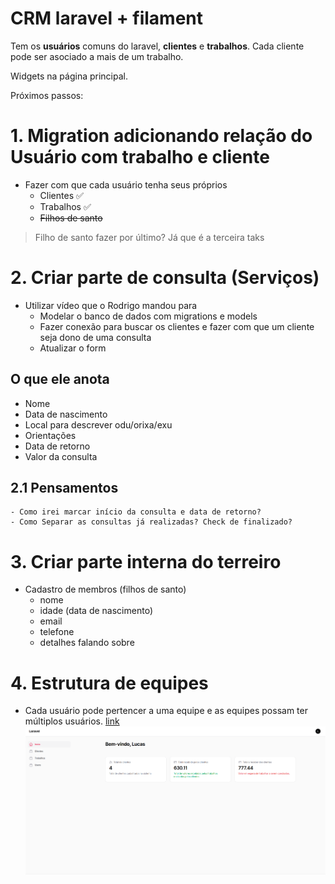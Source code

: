 # CRM laravel + filament

Tem os **usuários** comuns do laravel, **clientes** e **trabalhos**. Cada cliente pode ser asociado a mais de um trabalho.

Widgets na página principal.

Próximos passos:

# 1. Migration adicionando relação do Usuário com trabalho e cliente
- Fazer com que cada usuário tenha seus próprios
    - Clientes ✅
    - Trabalhos ✅
    - ~~Filhos de santo~~
> Filho de santo fazer por último? Já que é a terceira taks

# 2. Criar parte de consulta (Serviços)
- Utilizar vídeo que o Rodrigo mandou para
    - Modelar o banco de dados com migrations e models
    - Fazer conexão para buscar os clientes e fazer com que um cliente seja dono de uma consulta
    - Atualizar o form

## O que ele anota
- Nome
- Data de nascimento
- Local para descrever odu/orixa/exu
- Orientações
- Data de retorno
- Valor da consulta 


## 2.1 Pensamentos
    - Como irei marcar início da consulta e data de retorno? 
    - Como Separar as consultas já realizadas? Check de finalizado?



# 3. Criar parte interna do terreiro
- Cadastro de membros (filhos de santo)
    - nome
    - idade (data de nascimento)
    - email
    - telefone
    - detalhes falando sobre

# 4. Estrutura de equipes
- Cada usuário pode pertencer a uma equipe e as equipes possam ter múltiplos usuários.
[link](https://chatgpt.com/c/672e406b-e854-8013-82d4-bef871f2c6a9)
![img.png](img.png)
